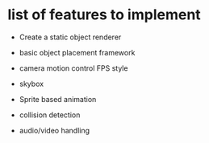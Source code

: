 # list of features to implement
- Create a static object renderer
- basic object placement framework
- camera motion control FPS style
- skybox

- Sprite based animation
- collision detection
- audio/video handling
